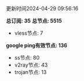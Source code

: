 更新时间2024-04-29 09:56:16

**总订阅: 35**
**总节点: 5515**
- vless节点: 7

**google ping有效节点: 136**
- ss节点: 80
- v2ray节点: 43
- trojan节点: 13
